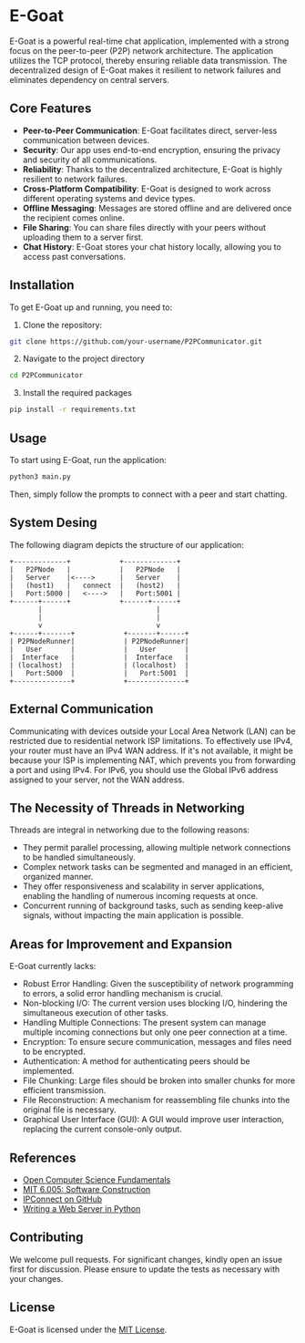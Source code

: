 # E-Goat

E-Goat is a powerful real-time chat application, implemented with a strong focus on the peer-to-peer (P2P) network architecture. The application utilizes the TCP protocol, thereby ensuring reliable data transmission. The decentralized design of E-Goat makes it resilient to network failures and eliminates dependency on central servers.

## Core Features

- **Peer-to-Peer Communication**: E-Goat facilitates direct, server-less communication between devices.
- **Security**: Our app uses end-to-end encryption, ensuring the privacy and security of all communications.
- **Reliability**: Thanks to the decentralized architecture, E-Goat is highly resilient to network failures.
- **Cross-Platform Compatibility**: E-Goat is designed to work across different operating systems and device types.
- **Offline Messaging**: Messages are stored offline and are delivered once the recipient comes online.
- **File Sharing**: You can share files directly with your peers without uploading them to a server first.
- **Chat History**: E-Goat stores your chat history locally, allowing you to access past conversations.

## Installation

To get E-Goat up and running, you need to:

1. Clone the repository:

```bash
git clone https://github.com/your-username/P2PCommunicator.git
```

2. Navigate to the project directory

```bash
cd P2PCommunicator
```

3. Install the required packages

```bash
pip install -r requirements.txt
```

## Usage

To start using E-Goat, run the application:

```bash
python3 main.py
```

Then, simply follow the prompts to connect with a peer and start chatting.


## System Desing

The following diagram depicts the structure of our application:

```
+-------------+            +-------------+
|   P2PNode   |            |   P2PNode   |
|   Server    |<---->      |   Server    |
|   (host1)   |   connect  |   (host2)   |
|   Port:5000 |   <---->   |   Port:5001 |
+------+------+            +------+------+
       |                            |
       |                            |
       v                            v
+------+-------+            +-------+------+
| P2PNodeRunner|            | P2PNodeRunner|
|   User       |            |   User       |
|  Interface   |            |  Interface   |
| (localhost)  |            | (localhost)  |
|   Port:5000  |            |   Port:5001  |
+--------------+            +--------------+
```

## External Communication

Communicating with devices outside your Local Area Network (LAN) can be restricted due to residential network ISP limitations. To effectively use IPv4, your router must have an IPv4 WAN address. If it's not available, it might be because your ISP is implementing NAT, which prevents you from forwarding a port and using IPv4. For IPv6, you should use the Global IPv6 address assigned to your server, not the WAN address.

## The Necessity of Threads in Networking

Threads are integral in networking due to the following reasons:

- They permit parallel processing, allowing multiple network connections to be handled simultaneously.
- Complex network tasks can be segmented and managed in an efficient, organized manner.
- They offer responsiveness and scalability in server applications, enabling the handling of numerous incoming requests at once.
- Concurrent running of background tasks, such as sending keep-alive signals, without impacting the main application is possible.

## Areas for Improvement and Expansion

E-Goat currently lacks:

- Robust Error Handling: Given the susceptibility of network programming to errors, a solid error handling mechanism is crucial.
- Non-blocking I/O: The current version uses blocking I/O, hindering the simultaneous execution of other tasks. 
- Handling Multiple Connections: The present system can manage multiple incoming connections but only one peer connection at a time.
- Encryption: To ensure secure communication, messages and files need to be encrypted.
- Authentication: A method for authenticating peers should be implemented.
- File Chunking: Large files should be broken into smaller chunks for more efficient transmission.
- File Reconstruction: A mechanism for reassembling file chunks into the original file is necessary.
- Graphical User Interface (GUI): A GUI would improve user interaction, replacing the current console-only output.

## References

- [Open Computer Science Fundamentals](https://w3.cs.jmu.edu/kirkpams/OpenCSF/Books/csf/html/)
- [MIT 6.005: Software Construction](http://web.mit.edu/6.005/www/fa15/classes/21-sockets-networking/)
- [IPConnect on GitHub](https://github.com/shashwatdixit124/IPConnect)
- [Writing a Web Server in Python](https://iximiuz.com/en/posts/writing-web-server-in-python-sockets/)

## Contributing

We welcome pull requests. For significant changes, kindly open an issue first for discussion. Please ensure to update the tests as necessary with your changes.

## License

E-Goat is licensed under the [MIT License](https://choosealicense.com/licenses/mit/).
